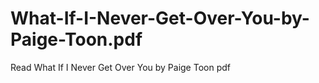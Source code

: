 # What-If-I-Never-Get-Over-You-by-Paige-Toon.pdf
Read What If I Never Get Over You by Paige Toon pdf
